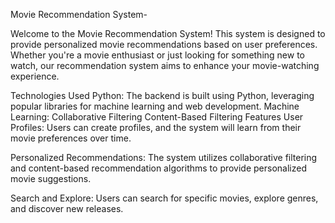 Movie Recommendation System-

Welcome to the Movie Recommendation System! This system is designed to provide personalized movie recommendations based on user preferences.
Whether you're a movie enthusiast or just looking for something new to watch, our recommendation system aims to enhance your movie-watching experience.

Technologies Used
Python: The backend is built using Python, leveraging popular libraries for machine learning and web development.
Machine Learning:
Collaborative Filtering
Content-Based Filtering
Features
User Profiles:
Users can create profiles, and the system will learn from their movie preferences over time.

Personalized Recommendations:
The system utilizes collaborative filtering and content-based recommendation algorithms to provide personalized movie suggestions.

Search and Explore:
Users can search for specific movies, explore genres, and discover new releases.
